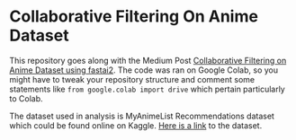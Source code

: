 # Collaborative Filtering On Anime Dataset

This repository goes along with the Medium Post [Collaborative Filtering on Anime Dataset using fastai2](https://towardsdatascience.com/collaborative-filtering-on-anime-dataset-using-fastai2-130ae32fe433). The code was ran on Google Colab, so you might have to tweak your repository structure and comment some statements like `from google.colab import drive` which pertain particularly to Colab. 

The dataset used in analysis is MyAnimeList Recommendations dataset which could be found online on Kaggle. [Here is a link](https://www.kaggle.com/CooperUnion/anime-recommendations-database) to the dataset. 
